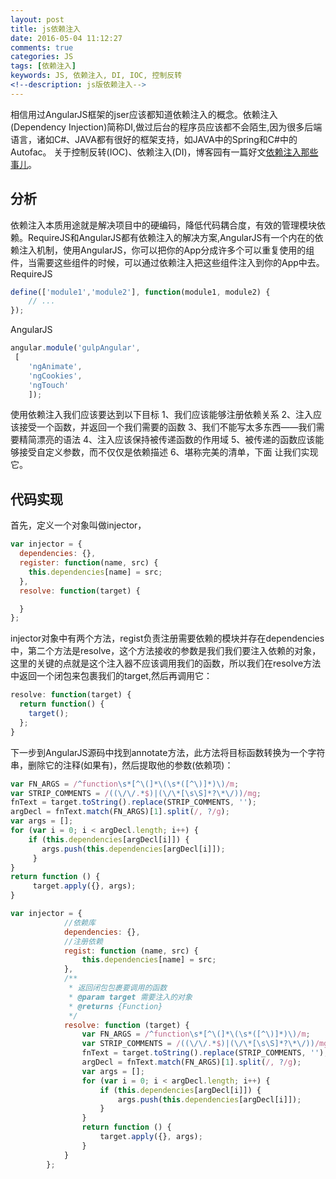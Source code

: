 ```yaml
---
layout: post
title: js依赖注入
date: 2016-05-04 11:12:27
comments: true
categories: JS
tags: [依赖注入]
keywords: JS, 依赖注入, DI, IOC, 控制反转
<!--description: js版依赖注入-->
---
```

相信用过AngularJS框架的jser应该都知道依赖注入的概念。依赖注入(Dependency Injection)简称DI,做过后台的程序员应该都不会陌生,因为很多后端语言，诸如C#、JAVA都有很好的框架支持，如JAVA中的Spring和C#中的Autofac。
关于控制反转(IOC)、依赖注入(DI)，博客园有一篇好文[依赖注入那些事儿](http://www.cnblogs.com/leoo2sk/archive/2009/06/17/1504693.html)。
<!-- more -->
##  分析
依赖注入本质用途就是解决项目中的硬编码，降低代码耦合度，有效的管理模块依赖。RequireJS和AngularJS都有依赖注入的解决方案,AngularJS有一个内在的依赖注入机制，使用AngularJS，你可以把你的App分成许多个可以重复使用的组件，当需要这些组件的时候，可以通过依赖注入把这些组件注入到你的App中去。
RequireJS
```javascript
define(['module1','module2'], function(module1, module2) {
    // ...
});
```
AngularJS
```javascript
angular.module('gulpAngular',
 [
    'ngAnimate',
    'ngCookies',
    'ngTouch'
    ]);
```
使用依赖注入我们应该要达到以下目标
1、我们应该能够注册依赖关系
2、注入应该接受一个函数，并返回一个我们需要的函数
3、我们不能写太多东西——我们需要精简漂亮的语法
4、注入应该保持被传递函数的作用域
5、被传递的函数应该能够接受自定义参数，而不仅仅是依赖描述
6、堪称完美的清单，下面 让我们实现它。
##  代码实现
首先，定义一个对象叫做injector，
```javascript
var injector = {
  dependencies: {},
  register: function(name, src) {
    this.dependencies[name] = src;
  },
  resolve: function(target) {

  }
};
````
injector对象中有两个方法，regist负责注册需要依赖的模块并存在dependencies中，第二个方法是resolve，这个方法接收的参数是我们我们要注入依赖的对象，这里的关键的点就是这个注入器不应该调用我们的函数，所以我们在resolve方法中返回一个闭包来包裹我们的target,然后再调用它：
```javascript
resolve: function(target) {
  return function() {
    target();
  };
}
```
下一步到AngularJS源码中找到annotate方法，此方法将目标函数转换为一个字符串，删除它的注释(如果有)，然后提取他的参数(依赖项)：
```javascript
var FN_ARGS = /^function\s*[^\(]*\(\s*([^\)]*)\)/m;
var STRIP_COMMENTS = /((\/\/.*$)|(\/\*[\s\S]*?\*\/))/mg;
fnText = target.toString().replace(STRIP_COMMENTS, '');
argDecl = fnText.match(FN_ARGS)[1].split(/, ?/g);
var args = [];
for (var i = 0; i < argDecl.length; i++) {
    if (this.dependencies[argDecl[i]]) {
       args.push(this.dependencies[argDecl[i]]);
     }
}
return function () {
     target.apply({}, args);
}
```
```javascript
var injector = {
            //依赖库
            dependencies: {},
            //注册依赖
            regist: function (name, src) {
                this.dependencies[name] = src;
            },
            /**
             * 返回闭包包裹要调用的函数
             * @param target 需要注入的对象
             * @returns {Function}
             */
            resolve: function (target) {
                var FN_ARGS = /^function\s*[^\(]*\(\s*([^\)]*)\)/m;
                var STRIP_COMMENTS = /((\/\/.*$)|(\/\*[\s\S]*?\*\/))/mg;
                fnText = target.toString().replace(STRIP_COMMENTS, '');
                argDecl = fnText.match(FN_ARGS)[1].split(/, ?/g);
                var args = [];
                for (var i = 0; i < argDecl.length; i++) {
                    if (this.dependencies[argDecl[i]]) {
                        args.push(this.dependencies[argDecl[i]]);
                    }
                }
                return function () {
                    target.apply({}, args);
                }
            }
        };
```
